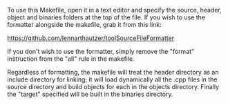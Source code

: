 To use this Makefile, open it in a text editor and specify the source, header, 
object and binaries folders at the top of the file.
If you wish to use the formatter alongside the makefile, grab it from this link: 

https://github.com/lennarthautzer/toolSourceFileFormatter

If you don't wish to use the formatter, simply remove the "format" instruction 
from the "all" rule in the makefile. 

Regardless of formatting, the makefile will treat the header directory as an include
directory for linking; it will load dynamically all the .cpp files in the source 
directory and build objects for each in the objects directory. Finally the "target"
specified will be built in the binaries directory. 
